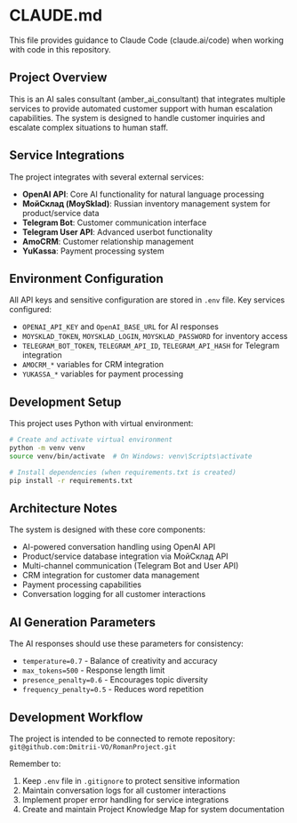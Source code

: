 # CLAUDE.md

This file provides guidance to Claude Code (claude.ai/code) when working with code in this repository.

## Project Overview

This is an AI sales consultant (amber_ai_consultant) that integrates multiple services to provide automated customer support with human escalation capabilities. The system is designed to handle customer inquiries and escalate complex situations to human staff.

## Service Integrations

The project integrates with several external services:

- **OpenAI API**: Core AI functionality for natural language processing
- **МойСклад (MoySklad)**: Russian inventory management system for product/service data
- **Telegram Bot**: Customer communication interface 
- **Telegram User API**: Advanced userbot functionality
- **AmoCRM**: Customer relationship management
- **YuKassa**: Payment processing system

## Environment Configuration

All API keys and sensitive configuration are stored in `.env` file. Key services configured:

- `OPENAI_API_KEY` and `OpenAI_BASE_URL` for AI responses
- `MOYSKLAD_TOKEN`, `MOYSKLAD_LOGIN`, `MOYSKLAD_PASSWORD` for inventory access
- `TELEGRAM_BOT_TOKEN`, `TELEGRAM_API_ID`, `TELEGRAM_API_HASH` for Telegram integration
- `AMOCRM_*` variables for CRM integration
- `YUKASSA_*` variables for payment processing

## Development Setup

This project uses Python with virtual environment:

```bash
# Create and activate virtual environment
python -m venv venv
source venv/bin/activate  # On Windows: venv\Scripts\activate

# Install dependencies (when requirements.txt is created)
pip install -r requirements.txt
```

## Architecture Notes

The system is designed with these core components:
- AI-powered conversation handling using OpenAI API
- Product/service database integration via МойСклад API
- Multi-channel communication (Telegram Bot and User API)
- CRM integration for customer data management
- Payment processing capabilities
- Conversation logging for all customer interactions

## AI Generation Parameters

The AI responses should use these parameters for consistency:
- `temperature=0.7` - Balance of creativity and accuracy
- `max_tokens=500` - Response length limit
- `presence_penalty=0.6` - Encourages topic diversity
- `frequency_penalty=0.5` - Reduces word repetition

## Development Workflow

The project is intended to be connected to remote repository: `git@github.com:Dmitrii-VO/RomanProject.git`

Remember to:
1. Keep `.env` file in `.gitignore` to protect sensitive information
2. Maintain conversation logs for all customer interactions
3. Implement proper error handling for service integrations
4. Create and maintain Project Knowledge Map for system documentation
